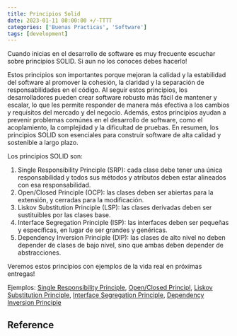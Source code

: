 ```yaml
---
title: Principios Solid
date: 2023-01-11 08:00:00 +/-TTTT
categories: ['Buenas Practicas', 'Software']
tags: [development]
---
```


Cuando inicias en el desarrollo de software es muy frecuente escuchar sobre principios SOLID. Si aun no los conoces debes hacerlo!

Estos principios son importantes porque mejoran la calidad y la estabilidad del software al promover la cohesión, la claridad y la separación de responsabilidades en el código. Al seguir estos principios, los desarrolladores pueden crear software robusto más fácil de mantener y escalar, lo que les permite responder de manera más efectiva a los cambios y requisitos del mercado y del negocio. Además, estos principios ayudan a prevenir problemas comúnes en el desarrollo de software, como el acoplamiento, la complejidad y la dificultad de pruebas. En resumen, los principios SOLID son esenciales para construir software de alta calidad y sostenible a largo plazo.

Los principios SOLID son:

1. Single Responsibility Principle (SRP): cada clase debe tener una única responsabilidad y todos sus métodos y atributos deben estar alineados con esa responsabilidad.
2. Open/Closed Principle (OCP): las clases deben ser abiertas para la extensión, y cerradas para la modificación.
3. Liskov Substitution Principle (LSP): las clases derivadas deben ser sustituibles por las clases base.
4. Interface Segregation Principle (ISP): las interfaces deben ser pequeñas y específicas, en lugar de ser grandes y genéricas.
5. Dependency Inversion Principle (DIP): las clases de alto nivel no deben depender de clases de bajo nivel, sino que ambas deben depender de abstracciones.

Veremos estos principios con ejemplos de la vida real en próximas entregas!

Ejemplos: [Single Responsibility Principle][srp-samlife], [Open/Closed Principl][ocp-samlife], [Liskov Substitution Principle][lsp-samlife], [Interface Segregation Principle][isp-samlife], [Dependency Inversion Principle][dip-samlife]

## Reference

[srp-samlife]: https://iam3mer.xyz/blog/posts/srp-samlife
[ocp-samlife]: https://iam3mer.xyz/blog/posts/ocp-samlife
[lsp-samlife]: https://iam3mer.xyz/blog/posts/lsp-samlife
[isp-samlife]: https://iam3mer.xyz/blog/posts/ISP-samlife
[dip-samlife]: https://iam3mer.xyz/blog/posts/dip-samlife